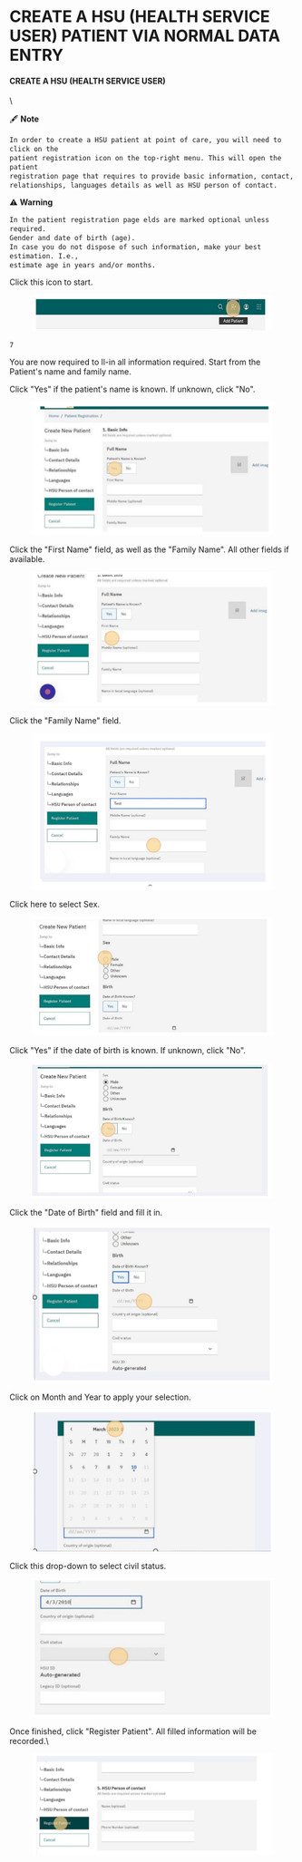 # CREATE A HSU (HEALTH SERVICE USER) PATIENT VIA NORMAL DATA ENTRY

#### CREATE A HSU (HEALTH SERVICE USER)

\


🖋 **Note**

```
In order to create a HSU patient at point of care, you will need to click on the
patient registration icon on the top-right menu. This will open the patient
registration page that requires to provide basic information, contact,
relationships, languages details as well as HSU person of contact.
```

⚠ **Warning**

```
In the patient registration page elds are marked optional unless required.
Gender and date of birth (age).
In case you do not dispose of such information, make your best estimation. I.e.,
estimate age in years and/or months.
```

Click this icon to start.

<figure><img src="../../../.gitbook/assets/image (3).png" alt=""><figcaption></figcaption></figure>

```
7
```

You are now required to ll-in all information required. Start from the Patient's name and family name.

Click "Yes" if the patient's name is known. If unknown, click "No".

<figure><img src="../../../.gitbook/assets/image (4).png" alt=""><figcaption></figcaption></figure>

Click the "First Name" field, as well as the "Family Name". All other fields if available.

<figure><img src="../../../.gitbook/assets/image (5).png" alt=""><figcaption></figcaption></figure>

Click the "Family Name" field.

<figure><img src="../../../.gitbook/assets/image (6).png" alt=""><figcaption></figcaption></figure>

Click here to select Sex.

<figure><img src="../../../.gitbook/assets/image (7).png" alt=""><figcaption></figcaption></figure>

Click "Yes" if the date of birth is known. If unknown, click "No".

<figure><img src="../../../.gitbook/assets/image (8).png" alt=""><figcaption></figcaption></figure>



Click the "Date of Birth" field and fill it in.

<figure><img src="../../../.gitbook/assets/image (9).png" alt=""><figcaption></figcaption></figure>

Click on Month and Year to apply your selection.

<figure><img src="../../../.gitbook/assets/image (10).png" alt=""><figcaption></figcaption></figure>

Click this drop-down to select civil status.

<figure><img src="../../../.gitbook/assets/image (12).png" alt=""><figcaption></figcaption></figure>



Once finished, click "Register Patient". All filled information will be recorded.\


<figure><img src="../../../.gitbook/assets/image (14).png" alt=""><figcaption></figcaption></figure>
